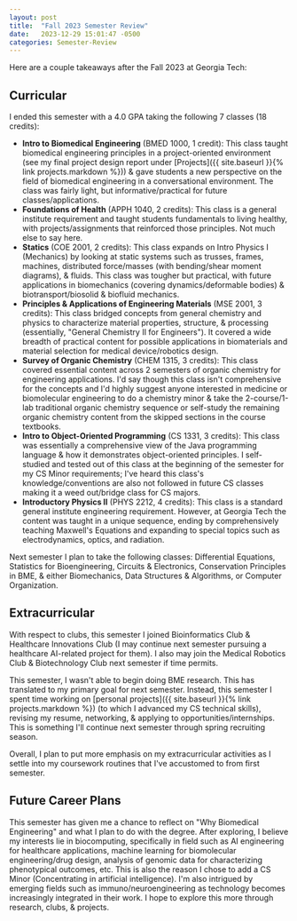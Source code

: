 ```yaml
---
layout: post
title:  "Fall 2023 Semester Review"
date:   2023-12-29 15:01:47 -0500
categories: Semester-Review
---
```


Here are a couple takeaways after the Fall 2023 at Georgia Tech:

## Curricular

I ended this semester with a 4.0 GPA taking the following 7 classes (18 credits):
- **Intro to Biomedical Engineering** (BMED 1000, 1 credit): This class taught biomedical engineering principles in a project-oriented environment (see my final project design report under [Projects]({{ site.baseurl }}{% link projects.markdown %})) & gave students a new perspective on the field of biomedical engineering in a conversational environment. The class was fairly light, but informative/practical for future classes/applications.  
- **Foundations of Health** (APPH 1040, 2 credits): This class is a general institute requirement and taught students fundamentals to living healthy, with projects/assignments that reinforced those principles. Not much else to say here.
- **Statics** (COE 2001, 2 credits): This class expands on Intro Physics I (Mechanics) by looking at static systems such as trusses, frames, machines, distributed force/masses (with bending/shear moment diagrams), & fluids. This class was tougher but practical, with future applications in biomechanics (covering dynamics/deformable bodies) & biotransport/biosolid & biofluid mechanics.
- **Principles & Applications of Engineering Materials** (MSE 2001, 3 credits): This class bridged concepts from general chemistry and physics to characterize material properties, structure, & processing (essentially, "General Chemistry II for Engineers"). It covered a wide breadth of practical content for possible applications in biomaterials and material selection for medical device/robotics design. 
- **Survey of Organic Chemistry** (CHEM 1315, 3 credits): This class covered essential content across 2 semesters of organic chemistry for engineering applications. I'd say though this class isn't comprehensive for the concepts and I'd highly suggest anyone interested in medicine or biomolecular engineering to do a chemistry minor & take the 2-course/1-lab traditional organic chemistry sequence or self-study the remaining organic chemistry content from the skipped sections in the course textbooks.  
- **Intro to Object-Oriented Programming** (CS 1331, 3 credits): This class was essentially a comprehensive view of the Java programming language & how it demonstrates object-oriented principles. I self-studied and tested out of this class at the beginning of the semester for my CS Minor requirements; I've heard this class's knowledge/conventions are also not followed in future CS classes making it a weed out/bridge class for CS majors.  
- **Introductory Physics II** (PHYS 2212, 4 credits): This class is a standard general institute engineering requirement. However, at Georgia Tech the content was taught in a unique sequence, ending by comprehensively teaching Maxwell's Equations and expanding to special topics such as electrodynamics, optics, and radiation.

Next semester I plan to take the following classes: Differential Equations, Statistics for Bioengineering, Circuits & Electronics, Conservation Principles in BME, & either Biomechanics, Data Structures & Algorithms, or Computer Organization.

## Extracurricular

With respect to clubs, this semester I joined Bioinformatics Club & Healthcare Innovations Club (I may continue next semester pursuing a healthcare AI-related project for them). I also may join the Medical Robotics Club & Biotechnology Club next semester if time permits. 

This semester, I wasn't able to begin doing BME research. This has translated to my primary goal for next semester. Instead, this semester I spent time working on [personal projects]({{ site.baseurl }}{% link projects.markdown %}) (to which I advanced my CS technical skills), revising my resume, networking, & applying to opportunities/internships. This is something I'll continue next semester through spring recruiting season.

Overall, I plan to put more emphasis on my extracurricular activities as I settle into my coursework routines that I've accustomed to from first semester.

## Future Career Plans

This semester has given me a chance to reflect on "Why Biomedical Engineering" and what I plan to do with the degree. After exploring, I believe my interests lie in biocomputing, specifically in field such as AI engineering for healthcare applications, machine learning for biomolecular engineering/drug design, analysis of genomic data for characterizing phenotypical outcomes, etc. This is also the reason I chose to add a CS Minor (Concentrating in artificial intelligence). I'm also intrigued by emerging fields such as immuno/neuroengineering as technology becomes increasingly integrated in their work. I hope to explore this more through research, clubs, & projects.

